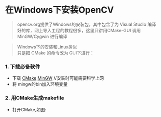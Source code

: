 # 在Windows下安装OpenCV

> opencv.org提供了Windows的安装包，其中包含了为 Visual Studio 编译好的库，网上导入工程的教程很多，这里只讲用CMake-GUI 调用 MinGW/Cygwin 进行编译

> Windows下的安装和Linux类似  
只是把 CMake 的命令改为 GUI下进行：

### 1. 下载必备软件
* 下载 [CMake](https://cmake.org/download/)  [MinGW](https://sourceforge.net/projects/mingw-w64/) //安装时可能需要科学上网  
* 将 mingw的bin加入环境变量

### 2. 用CMake生成makefile
* 打开CMake,如图:
